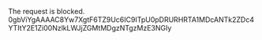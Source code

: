 The request is blocked.
0gbViYgAAAAC8Yw7XgtF6TZ9Uc6IC9ITpU0pDRURHRTA1MDcANTk2ZDc4YTItY2E1Zi00NzlkLWJjZGMtMDgzNTgzMzE3NGIy